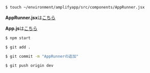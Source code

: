 ```sh
$ touch ~/environment/amplifyapp/src/components/AppRunner.jsx
```

**AppRunner.jsx**は[こちら](./src/frontend/AppRunner.jsx)

**App.js**は[こちら](./src/frontend/App.js)

```sh
$ npm start
```

```sh
$ git add .
```

```sh
$ git commit -m "AppRunnerの追加"
```

```sh
$ git push origin dev
```
